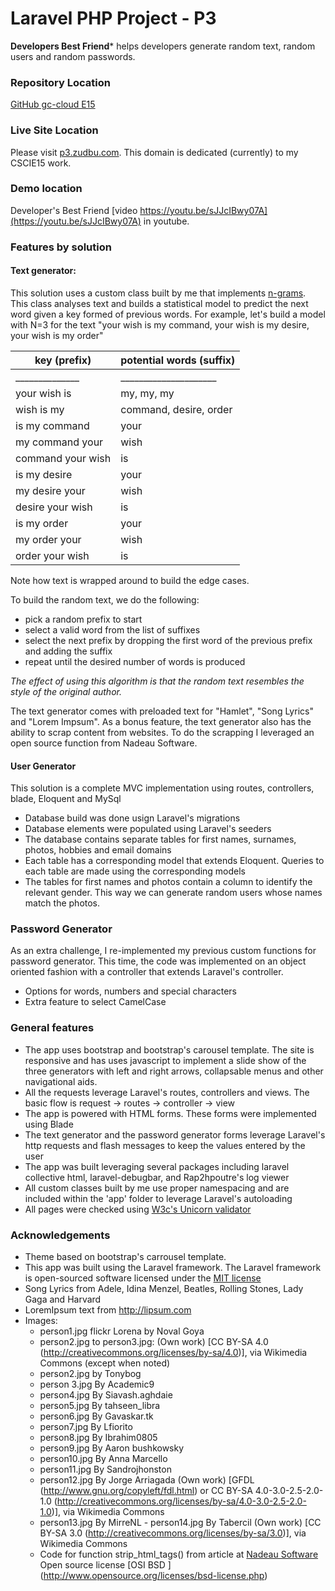 # Laravel PHP Project - P3

**Developers Best Friend*** helps developers generate random text, random users and
random passwords.

### Repository Location
[GitHub gc-cloud E15](https://github.com/gc-cloud/E15P3)

### Live Site Location
Please visit [p3.zudbu.com](http://p3.zudbu.com).  This domain is dedicated (currently) to my CSCIE15 work.

### Demo location
Developer's Best Friend [video https://youtu.be/sJJcIBwy07A](https://youtu.be/sJJcIBwy07A) in youtube.

### Features by solution

#### Text generator:
  This solution uses a custom class built by me that implements [n-grams](https://en.wikipedia.org/wiki/N-gram).
  This class analyses text and builds a statistical model to predict the next word
  given a key formed of previous words.  For example, let's build a model with N=3
  for the text "your wish is my command, your wish is my desire, your wish is my order"

|   key (prefix) 	|   potential words (suffix)	|   
|-----	|---	|
|______________|_____________________|
|   your wish is 	|   my, my, my	|
|  wish is my   	|   command, desire, order	|
|  is my command 	|    your	|  
|   my command your	|   wish	|  
|   command your wish	|   is	|  
| is my desire| your|
|  my desire your    | wish|
|  desire your wish  | is|
|  is my order       | your  |
|  my order your     | wish|
|  order your wish   | is|

Note how text is wrapped around to build the edge cases.

To build the random text, we do the following:
  - pick a random prefix to start
  - select a valid word from the list of suffixes
  - select the next prefix by dropping the first word of the previous prefix and adding the suffix
  - repeat until the desired number of words is produced

  *The effect of using this algorithm is that the random text resembles the style of the original
  author.*

  The text generator comes with preloaded text for "Hamlet", "Song Lyrics" and "Lorem Impsum".
  As a bonus feature, the text generator also has the ability to scrap content
  from websites. To do the scrapping I leveraged an  open source function from Nadeau Software.


#### User Generator
  This solution is a complete MVC implementation using routes, controllers, blade, Eloquent and MySql
  - Database build was done usign Laravel's migrations
  - Database elements were populated using Laravel's seeders
  - The database contains separate tables for first names,
    surnames, photos, hobbies and email domains
  - Each table has a corresponding model that extends Eloquent.  Queries to each table are made
    using the corresponding models
  - The tables for first names and photos contain a column to identify the relevant gender.  This
    way we can generate random users whose names match the photos.

### Password Generator
  As an extra challenge, I re-implemented my previous custom functions for password generator.
  This time, the code was implemented on an object oriented fashion with a controller
  that extends Laravel's controller.   
  - Options for words, numbers and special characters
  - Extra feature to select CamelCase


### General features
- The app uses bootstrap and bootstrap's carousel template.  The site is responsive
and has uses javascript to implement a slide show of the three generators with
left and right arrows, collapsable menus and other navigational aids.
- All the requests leverage Laravel's routes, controllers and views.  The basic flow is
  request -> routes -> controller -> view
- The app is powered with HTML forms.  These forms were implemented using Blade
- The text generator and the password generator forms leverage Laravel's http
 requests and  flash messages to keep the values entered by the user
- The app was built leveraging several packages including  laravel collective html,
laravel-debugbar, and Rap2hpoutre's log viewer
- All custom classes built by me use proper namespacing and are included within the
  'app' folder to leverage Laravel's autoloading
- All pages were checked using [W3c's Unicorn validator](https://validator.w3.org/)


### Acknowledgements
- Theme based on bootstrap's carrousel template.
- This app was built using the Laravel framework. The Laravel framework is open-sourced software licensed under the [MIT license](http://opensource.org/licenses/MIT)
- Song Lyrics from Adele, Idina Menzel, Beatles, Rolling Stones, Lady Gaga and Harvard
- LoremIpsum text from http://lipsum.com
- Images:
  - person1.jpg flickr Lorena by Noval Goya
  - person2.jpg to person3.jpg: (Own work) [CC BY-SA 4.0 (http://creativecommons.org/licenses/by-sa/4.0)], via Wikimedia Commons (except when noted)
  - person2.jpg by Tonybog  
  - person 3.jpg By Academic9
  - person4.jpg By Siavash.aghdaie
  - person5.jpg By tahseen_libra
  - person6.jpg By Gavaskar.tk
  - person7.jpg By Lfiorito
  - person8.jpg By Ibrahim0805
  - person9.jpg By Aaron bushkowsky
  - person10.jpg By Anna Marcello
  - person11.jpg By Sandrojhonston
  - person12.jpg By Jorge Arriagada (Own work) [GFDL (http://www.gnu.org/copyleft/fdl.html) or CC BY-SA 4.0-3.0-2.5-2.0-1.0 (http://creativecommons.org/licenses/by-sa/4.0-3.0-2.5-2.0-1.0)], via Wikimedia Commons
  - person13.jpg By MirreNL  - person14.jpg By Tabercil (Own work) [CC BY-SA 3.0 (http://creativecommons.org/licenses/by-sa/3.0)], via Wikimedia Commons
  - Code for function strip_html_tags() from article at [Nadeau Software](http://nadeausoftware.com/articles/2007/09/php_tip_how_strip_html_tags_web_page) Open source license [OSI BSD ] (http://www.opensource.org/licenses/bsd-license.php)
